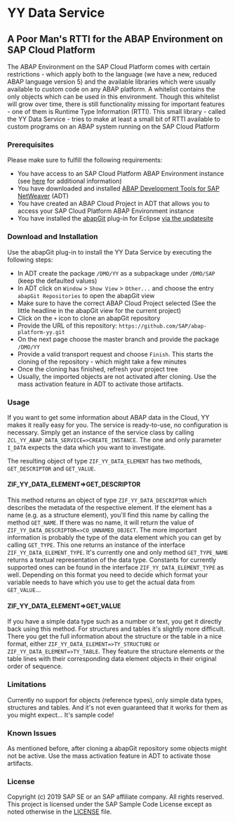 # YY Data Service
## A Poor Man's RTTI for the ABAP Environment on SAP Cloud Platform

The ABAP Environment on the SAP Cloud Platform comes with certain restrictions - which apply both to the language (we have a new, reduced ABAP language version 5) and the available libraries which were usually available to custom code on any ABAP platform. A whitelist contains the only objects which can be used in this environment. Though this whitelist will grow over time, there is still functionality missing for important features - one of them is Runtime Type Information (RTTI).
This small library - called the YY Data Service - tries to make at least a small bit of RTTI available to custom programs on an ABAP system running on the SAP Cloud Platform

### Prerequisites
Please make sure to fulfill the following requirements:
* You have access to an SAP Cloud Platform ABAP Environment instance (see [here](https://blogs.sap.com/2018/09/04/sap-cloud-platform-abap-environment) for additional information)
* You have downloaded and installed [ABAP Development Tools for SAP NetWeaver](https://tools.hana.ondemand.com/#abap) (ADT)
* You have created an ABAP Cloud Project in ADT that allows you to access your SAP Cloud Platform ABAP Environment instance
* You have installed the [abapGit](https://github.com/abapGit/eclipse.abapgit.org) plug-in for Eclipse [via the updatesite](https://eclipse.abapgit.org/updatesite/)

### Download and Installation
Use the abapGit plug-in to install the YY Data Service by executing the following steps:
* In ADT create the package `/DMO/YY` as a subpackage under `/DMO/SAP` (keep the defaulted values)
* In ADT click on `Window` > `Show View` > `Other...` and choose the entry `abapGit Repositories` to open the abapGit view
* Make sure to have the correct ABAP Cloud Project selected (See the little headline in the abapGit view for the current project)
* Click on the `+` icon to clone an abapGit repository
* Provide the URL of this repository: `https://github.com/SAP/abap-platform-yy.git`
* On the next page choose the master branch and provide the package `/DMO/YY`
* Provide a valid transport request and choose `Finish`. This starts the cloning of the repository - which might take a few minutes
* Once the cloning has finished, refresh your project tree
* Usually, the imported objects are not activated after cloning. Use the mass activation feature in ADT to activate those artifacts.

### Usage
If you want to get some information about ABAP data in the Cloud, YY makes it really easy for you. The service is ready-to-use, no configuration is necessary. Simply get an instance of the service class by calling `ZCL_YY_ABAP_DATA_SERVICE=>CREATE_INSTANCE`. The one and only parameter `I_DATA` expects the data which you want to investigate.

The resulting object of type `ZIF_YY_DATA_ELEMENT` has two methods, `GET_DESCRIPTOR` and `GET_VALUE`.

#### ZIF_YY_DATA_ELEMENT=>GET_DESCRIPTOR
This method returns an object of type `ZIF_YY_DATA_DESCRIPTOR` which describes the metadata of the respective element. If the element has a name (e.g. as a structure element), you'll find this name by calling the method `GET_NAME`. If there was no name, it will return the value of `ZIF_YY_DATA_DESCRIPTOR=>CO_UNNAMED_OBJECT`. The more important information is probably the type of the data element which you can get by calling `GET_TYPE`. This one returns an instance of the interface `ZIF_YY_DATA_ELEMENT_TYPE`. It's currently one and only method `GET_TYPE_NAME` returns a textual representation of the data type. Constants for currently supported ones can be found in the interface `ZIF_YY_DATA_ELEMENT_TYPE` as well. Depending on this format you need to decide which format your variable needs to have which you use to get the actual data from `GET_VALUE`...

#### ZIF_YY_DATA_ELEMENT=>GET_VALUE
If you have a simple data type such as a number or text, you get it directly back using this method. For structures and tables it's slightly more difficult. There you get the full information about the structure or the table in a nice format, either `ZIF_YY_DATA_ELEMENT=>TY_STRUCTURE` or `ZIF_YY_DATA_ELEMENT=>TY_TABLE`. They feature the structure elements  or the table lines with their corresponding data element objects in their original order of sequence.

### Limitations
Currently no support for objects (reference types), only simple data types, structures and tables. And it's not even guaranteed that it works for them as you might expect... It's sample code!

### Known Issues
As mentioned before, after cloning a abapGit repository some objects might not be active. Use the mass activation feature in ADT to activate those artifacts.  

### License
Copyright (c) 2019 SAP SE or an SAP affiliate company. All rights reserved.
This project is licensed under the SAP Sample Code License except as noted otherwise in the [LICENSE](LICENSE) file.
